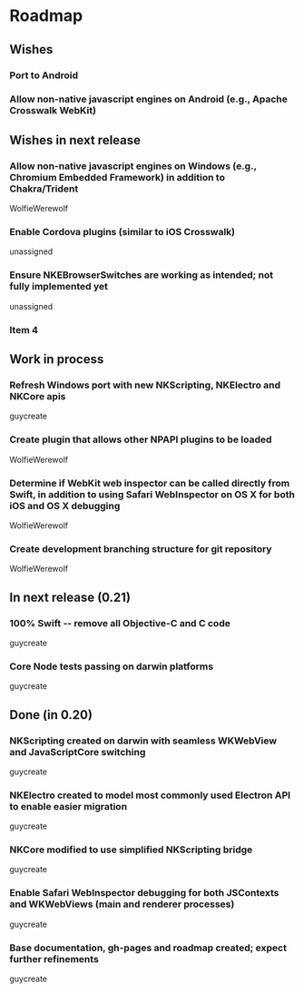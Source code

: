 # Roadmap

## Wishes
### Port to Android

### Allow non-native javascript engines on Android (e.g., Apache Crosswalk WebKit)

## Wishes in next release
### Allow non-native javascript engines on Windows (e.g., Chromium Embedded Framework) in addition to Chakra/Trident
WolfieWerewolf

### Enable Cordova plugins (similar to iOS Crosswalk)
unassigned 

### Ensure NKEBrowserSwitches are working as intended;  not fully implemented yet
unassigned 

### Item 4

## Work in process
### Refresh Windows port with new NKScripting, NKElectro and NKCore apis
guycreate

### Create plugin that allows other NPAPI plugins to be loaded
WolfieWerewolf

### Determine if WebKit web inspector can be called directly from Swift, in addition to using Safari WebInspector on OS X for both iOS and OS X debugging 
WolfieWerewolf

### Create development branching structure for git repository 
WolfieWerewolf

## In next release (0.21)
### 100% Swift -- remove all Objective-C and C code
guycreate

### Core Node tests passing on darwin platforms 
guycreate

## Done (in 0.20)

### NKScripting created on darwin with seamless WKWebView and JavaScriptCore switching
guycreate

### NKElectro created to model most commonly used Electron API to enable easier migration
guycreate

### NKCore modified to use simplified NKScripting bridge
guycreate

### Enable Safari WebInspector debugging for both JSContexts and WKWebViews (main and renderer processes)
guycreate

### Base documentation, gh-pages and roadmap created;  expect further refinements
guycreate
